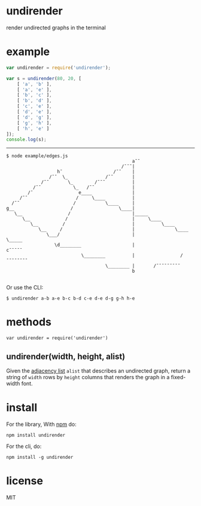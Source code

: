 # undirender

render undirected graphs in the terminal

# example

``` js
var undirender = require('undirender');

var s = undirender(80, 20, [
    [ 'a', 'b' ],
    [ 'a', 'e' ],
    [ 'b', 'c' ],
    [ 'b', 'd' ],
    [ 'c', 'e' ],
    [ 'd', 'e' ],
    [ 'd', 'g' ],
    [ 'g', 'h' ],
    [ 'h', 'e' ]
]);
console.log(s);
```

***

```
$ node example/edges.js
                                               a¯¯                              
                                           /¯¯¯|                                
                   h¯                   /¯¯    |                                
                /¯¯  \_              /¯¯       |                                
             /¯¯       \_        /¯¯¯          |                                
          /¯¯            \_   /¯¯              |                                
        /¯                 e____               |                                
     /¯¯                  /     \____          |                                
  /¯¯                    /           \____     |                                
g__                     /                 \____|                                
   \__                 /                       |_____                           
      \__             /                        |     \____                      
         \__         /                         |          \____                 
            \__     /                          |               \____            
               \___/                           |                    \_____      
                  \d________                   |                          c¯¯¯¯¯
                            \________          |                 /¯¯¯¯¯¯¯¯      
                                     \________ |       /¯¯¯¯¯¯¯¯¯               
                                               b                                
                                                                                
```

Or use the CLI:

```
$ undirender a-b a-e b-c b-d c-e d-e d-g g-h h-e
```

# methods

```
var undirender = require('undirender')
```

## undirender(width, height, alist)

Given the [adjacency list](https://en.wikipedia.org/wiki/Adjacency_list) `alist`
that describes an undirected graph, return a string of `width` rows by `height`
columns that renders the graph in a fixed-width font.

# install

For the library, With [npm](https://npmjs.org) do:

```
npm install undirender
```

For the cli, do:

```
npm install -g undirender
```

# license

MIT
